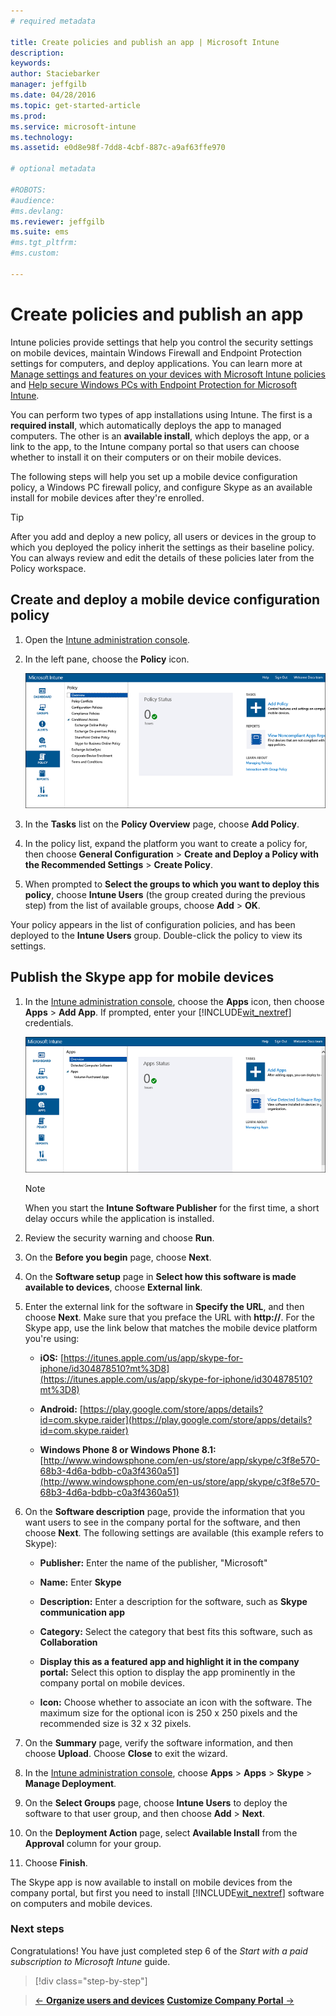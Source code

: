 ```yaml
---
# required metadata

title: Create policies and publish an app | Microsoft Intune
description:
keywords:
author: Staciebarker
manager: jeffgilb
ms.date: 04/28/2016
ms.topic: get-started-article
ms.prod:
ms.service: microsoft-intune
ms.technology:
ms.assetid: e0d8e98f-7dd8-4cbf-887c-a9af63ffe970

# optional metadata

#ROBOTS:
#audience:
#ms.devlang:
ms.reviewer: jeffgilb
ms.suite: ems
#ms.tgt_pltfrm:
#ms.custom:

---
```


# Create policies and publish an app
Intune policies provide settings that help you control the security settings on mobile devices, maintain Windows Firewall and Endpoint Protection settings for computers, and deploy applications. You can learn more at [Manage settings and features on your devices with Microsoft Intune policies](/Intune/deploy-use/manage-settings-and-features-on-your-devices-with-microsoft-intune-policies) and [Help secure Windows PCs with Endpoint Protection for Microsoft Intune](/Intune/deploy-use/help-secure-windows-pcs-with-endpoint-protection-for-microsoft-intune).

You can perform two types of app installations using Intune. The first is a **required install**, which automatically deploys the app to managed computers. The other is an **available install**, which deploys the app, or a link to the app, to the Intune company portal so that users can choose whether to install it on their computers or on their mobile devices.

<!-- this section really isn't necessary and confuses a lot of people because most mobile device apps aren't licensed this way (and our licensing/reporting features aren't super helpful). I think it's best to avoid this during a quick start guide.

Before using Intune to deploy apps, make sure that you have the appropriate licenses to publish, distribute, and use the app. The Licenses workspace lets you add and manage license agreement information for apps or software purchased through Microsoft Volume Licensing agreements, and for Microsoft or non-Microsoft software that was purchased by other means. You can then create license reports that display managed license usage information throughout your company to stay informed of license usage activity.
-->

The following steps will help you set up a mobile device configuration policy, a Windows PC firewall policy, and configure Skype as an available install for mobile devices after they're enrolled.

> [!TIP]
> After you add and deploy a new policy, all users or devices in the group to which you deployed the policy inherit the settings as their baseline policy. You can always review and edit the details of these policies later from the Policy workspace.


## Create and deploy a mobile device configuration policy

1.  Open the [Intune administration console](https://manage.microsoft.com/).

2.  In the left pane, choose the **Policy** icon.

	![admin-console-policy-workspace](./media/policy.png)

3.  In the **Tasks** list on the **Policy Overview** page, choose **Add Policy**.

4.  In the policy list, expand the platform you want to create a policy for, then choose **General Configuration** > **Create and Deploy a Policy with the Recommended Settings** > **Create Policy**.

5.  When prompted to **Select the groups to which you want to deploy this policy**, choose **Intune Users** (the group created during the previous step) from the list of available groups, choose **Add** > **OK**.

Your policy appears in the list of configuration policies, and has been deployed to the **Intune Users** group. Double-click the policy to view its settings.

## Publish the Skype app for mobile devices

1.  In the [Intune administration console](https://manage.microsoft.com/), choose the **Apps** icon, then choose **Apps** > **Add App**. If prompted, enter your [!INCLUDE[wit_nextref](../includes/wit_nextref_md.md)] credentials.

	![admin-console-apps-workspace](./media/apps.png)

    > [!NOTE]
    > When you start the **Intune Software Publisher** for the first time, a short delay occurs while the application is installed.

2.  Review the security warning and choose **Run**.

3.  On the **Before you begin** page, choose **Next**.

4.  On the **Software setup** page in **Select how this software is made available to devices**, choose **External link**.

5.  Enter the external link for the software in **Specify the URL**, and then choose **Next**. Make sure that you preface the URL with **http://**. For the Skype app, use the link below that matches the mobile device platform you're using:

    -   **iOS:**   [https://itunes.apple.com/us/app/skype-for-iphone/id304878510?mt%3D8](https://itunes.apple.com/us/app/skype-for-iphone/id304878510?mt%3D8)

    -   **Android:**  [https://play.google.com/store/apps/details?id=com.skype.raider](https://play.google.com/store/apps/details?id=com.skype.raider)

    -   **Windows Phone 8 or Windows Phone 8.1:**  [http://www.windowsphone.com/en-us/store/app/skype/c3f8e570-68b3-4d6a-bdbb-c0a3f4360a51](http://www.windowsphone.com/en-us/store/app/skype/c3f8e570-68b3-4d6a-bdbb-c0a3f4360a51)

6.  On the **Software description** page, provide the information that you want users to see in the company portal for the software, and then choose **Next**. The following settings are available (this example refers to Skype):

    -   **Publisher:** Enter the name of the publisher, "Microsoft"

    -   **Name:** Enter **Skype**

    -   **Description:** Enter a description for the software, such as **Skype communication app**

    -   **Category:** Select the category that best fits this software, such as **Collaboration**

    -   **Display this as a featured app and highlight it in the company portal:** Select this option to display the app prominently in the company portal on mobile devices.

    -   **Icon:** Choose whether to associate an icon with the software. The maximum size for the optional icon is 250 x 250 pixels and the recommended size is 32 x 32 pixels.

7.  On the **Summary** page, verify the software information, and then choose **Upload**. Choose **Close** to exit the wizard.

8.  In the [Intune administration console](https://manage.microsoft.com/), choose **Apps** > **Apps** > **Skype** > **Manage Deployment**.

9. On the **Select Groups** page, choose **Intune Users** to deploy the software to that user group, and then choose **Add** > **Next**.

10. On the **Deployment Action** page, select **Available Install** from the **Approval** column for your group.

11. Choose **Finish**.

The Skype app is now available to install on mobile devices from the company portal, but first you need to install [!INCLUDE[wit_nextref](../includes/wit_nextref_md.md)] software on computers and mobile devices.


### Next steps
Congratulations! You have just completed step 6 of the *Start with a paid subscription to Microsoft Intune* guide.

>[!div class="step-by-step"]

>[&larr; **Organize users and devices**](.\start-with-a-paid-subscription-to-microsoft-intune-step-5.md)       [**Customize Company Portal** &rarr;](.\start-with-a-paid-subscription-to-microsoft-intune-step-7.md)  
